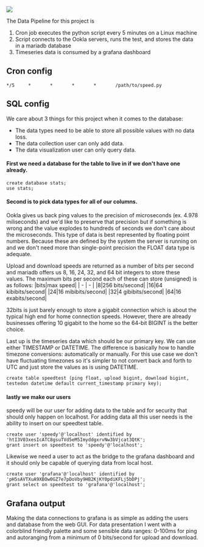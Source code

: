 
<img src=https://raw.githubusercontent.com/sqrtNOT/system-stats-dashboard/main/grafana.png>


The Data Pipeline for this project is
1. Cron job executes the python script every 5 minutes on a Linux machine
2. Script connects to the Ookla servers, runs the test, and stores the data in a mariadb database
3. Timeseries data is consumed by a grafana dashboard

## Cron config
`*/5     *       *       *       *       /path/to/speed.py`

## SQL config
We care about 3 things for this project when it comes to the database:
+ The data types need to be able to store all possible values with no data loss.
+ The data collection user can only add data.
+ The data visualization user can only query data.

#### First we need a database for the table to live in if we don't have one already.
```
create database stats;
use stats;
```
#### Second is to pick data types for all of our columns.
Ookla gives us back ping values to the precision of microseconds (ex. 4.978 miliseconds) and we'd like to preserve that precision but if something is wrong and the value explodes to hundreds of seconds we don't care about the microseconds. This type of data is best represented by floating point numbers. Because these are defined by the system the server is running on and we don't need more than single-point precision the FLOAT data type is adequate.


Upload and download speeds are returned as a number of bits per second and mariadb offers us 8, 16, 24, 32, and 64 bit integers to store these values.
The maximum bits per second each of these can store (unsigned) is as follows:
|bits|max speed|
| - | - |
|8|256 bits/second|
|16|64 kibibits/second|
|24|16 mibibits/second|
|32|4 gibibits/second|
|64|16 exabits/second|

32bits is just barely enough to store a gigabit connection which is about the typical high end for home connection speeds. However, there are already businesses offering 10 gigabit to the home so the 64-bit BIGINT is the better choice.


Last up is the timeseries data which should be our primary key. We can use either TIMESTAMP or DATETIME. The difference is basically how to handle timezone conversions: automatically or manually. For this use case we don't have fluctuating timezones so it's simpler to not convert back and forth to UTC and just store the values as is using DATETIME.


```
create table speedtest (ping float, upload bigint, download bigint, testedon datetime default current_timestamp primary key);
```

#### lastly we make our users
speedy will be our user for adding data to the table and for security that should only happen on localhost. For adding data all this user needs is the ability to insert on our speedtest table.
```
create user 'speedy'@'localhost' identified by 'htI3V03xesIcATC8gsuTVd5eM5ImyddgxrvNw3bVjcat3QtK';
grant insert on speedtest to 'speedy'@'localhost';
```
Likewise we need a user to act as the bridge to the grafana dashboard and it should only be capable of querying data from local host. 
```
create user 'grafana'@'localhost' identified by 'pH5sAVTXuA9XBOw0GZ7e7pDoVby9HB2KjKY0pdiKFLj5bDPj';
grant select on speedtest to 'grafana'@'localhost';
```
## Grafana output

Making the data connections to grafana is as simple as adding the users and database from the web GUI. For data presentation I went with a colorblind friendly palette and some sensible data ranges: 0-100ms for ping and autoranging from a minimum of 0 bits/second for upload and download.
